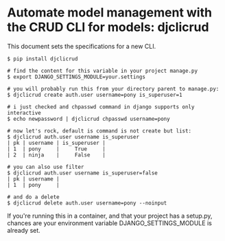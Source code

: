 # Automate model management with the CRUD CLI for models: djclicrud

This document sets the specifications for a new CLI.


```
$ pip install djclicrud

# find the content for this variable in your project manage.py
$ export DJANGO_SETTINGS_MODULE=your.settings

# you will probably run this from your directory parent to manage.py:
$ djclicrud create auth.user username=pony is_superuser=1

# i just checked and chpasswd command in django supports only interactive
$ echo newpassword | djclicrud chpasswd username=pony

# now let's rock, default is command is not create but list:
$ djclicrud auth.user username is_superuser
| pk | username | is_superuser |
| 1  | pony     |     True     |
| 2  | ninja    |     False    |

# you can also use filter
$ djclicrud auth.user username is_superuser=false
| pk | username |
| 1  | pony     |

# and do a delete
$ djclicrud delete auth.user username=pony --noinput
```

If you're running this in a container, and that your project has a setup.py, 
chances are your environment variable DJANGO_SETTINGS_MODULE is already set.